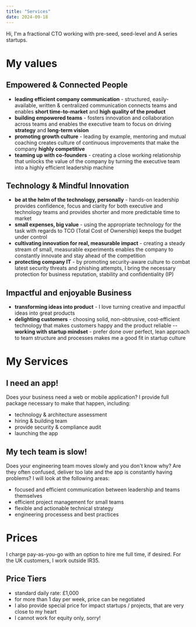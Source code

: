 ```yaml
---
title: "Services"
date: 2024-09-18
---
```


Hi, I'm a fractional CTO working with pre-seed, seed-level and A series startups.

# My values
## Empowered & Connected People
- **leading efficient company communication** - structured, easily-available, written & centralized communication connects teams and enables **short time-to-market** and **high quality of the product**
- **building empowered teams** - fosters innovation and collaboration across teams and enables the executive team to focus on driving **strategy** and **long-term vision**
- **promoting growth culture** - leading by example, mentoring and mutual coaching creates culture of continuous improvements that make the company **highly competitive**
- **teaming up with co-founders** - creating a close working relationship that unlocks the value of the company by turning the executive team into a highly efficient leadership machine

## Technology & Mindful Innovation
- **be at the helm of the technology, personally** - hands-on leadership provides confidence, focus and clarity for both executive and technology teams and provides shorter and more predictable time to market
- **small expenses, big value** - using the appropriate technology for the task with regards to TCO (Total Cost of Ownership) keeps the budget under control
- **cultivating innovation for real, measurable impact** - creating a steady stream of small, measurable experiments enables the company to constantly innovate and stay ahead of the competition
- **protecting company IT** - by promoting security-aware culture to combat latest security threats and phishing attempts, I bring the necessary protection for business reputation, stability and confidentiality (IP)

## Impactful and enjoyable Business
- **transforming ideas into product** - I love turning creative and impactful ideas into great products
- **delighting customers** - choosing solid, non-obtrusive, cost-efficient technology that makes customers happy and the product reliable
-- **working with startup mindset** - prefer done over perfect, lean approach to team structure and processes makes me a good fit in startup culture

# My Services
## I need an app!
Does your business need a web or mobile application? I provide full package necessary to make that happen, including:
- technology & architecture assessment
- hiring & building team
- provide security & compliance audit
- launching the app

## My tech team is slow!
Does your engineering team moves slowly and you don't know why? Are they often confused, deliver too late and the app is constantly having problems? I will look at the following areas:
- focused and efficient communication between leadership and teams themselves
- efficient project management for small teams
- flexible and actionable technical strategy
- engineering processess and best practices

# Prices
I charge pay-as-you-go with an option to hire me full time, if desired. For the UK customers, I work outside IR35.

## Price Tiers
- standard daily rate: £1,000
- for more than 1 day per week, price can be negotiated
- I also provide special price for impact startups / projects, that are very close to my heart
- I cannot work for equity only, sorry!

